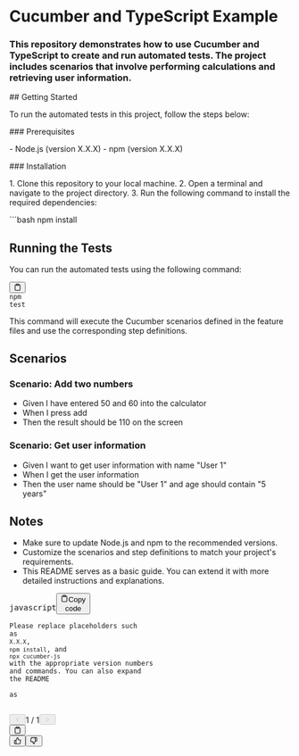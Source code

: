  
# Cucumber and TypeScript Example

### This repository demonstrates how to use Cucumber and TypeScript to create and run automated tests. The project includes scenarios that involve performing calculations and retrieving user information.

<span class="hljs-section">## Getting Started</span>

To run the automated tests in this project, follow the steps below:

<span class="hljs-section">### Prerequisites</span>

<span class="hljs-bullet">-</span> Node.js (version X.X.X)
<span class="hljs-bullet">-</span> npm (version X.X.X)

<span class="hljs-section">### Installation</span>

<span class="hljs-bullet">1.</span> Clone this repository to your local machine.
<span class="hljs-bullet">2.</span> Open a terminal and navigate to the project directory.
<span class="hljs-bullet">3.</span> Run the following command to install the required dependencies:

<span class="hljs-code">```bash
npm install
</span></code></div></div></pre><h2>Running the Tests</h2><p>You can run the automated tests using the following command:</p><pre><div class="bg-black rounded-md mb-4"><div class="flex items-center relative text-gray-200 bg-gray-800 px-4 py-2 text-xs font-sans justify-between rounded-t-md"><span></span><button class="flex ml-auto gap-2"><svg stroke="currentColor" fill="none" stroke-width="2" viewBox="0 0 24 24" stroke-linecap="round" stroke-linejoin="round" class="h-4 w-4" height="1em" width="1em" xmlns="http://www.w3.org/2000/svg"><path d="M16 4h2a2 2 0 0 1 2 2v14a2 2 0 0 1-2 2H6a2 2 0 0 1-2-2V6a2 2 0 0 1 2-2h2"></path><rect x="8" y="2" width="8" height="4" rx="1" ry="1"></rect></svg></button></div><div class="p-4 overflow-y-auto"><code class="!whitespace-pre hljs language-bash">npm test
</code></div></div></pre><p>This command will execute the Cucumber scenarios defined in the feature files and use the corresponding step definitions.</p><h2>Scenarios</h2><h3>Scenario: Add two numbers</h3><ul><li>Given I have entered 50 and 60 into the calculator</li><li>When I press add</li><li>Then the result should be 110 on the screen</li></ul><h3>Scenario: Get user information</h3><ul><li>Given I want to get user information with name "User 1"</li><li>When I get the user information</li><li>Then the user name should be "User 1" and age should contain "5 years"</li></ul><h2>Notes</h2><ul><li>Make sure to update Node.js and npm to the recommended versions.</li><li>Customize the scenarios and step definitions to match your project's requirements.</li><li>This README serves as a basic guide. You can extend it with more detailed instructions and explanations.</li></ul><pre><div class="bg-black rounded-md mb-4"><div class="flex items-center relative text-gray-200 bg-gray-800 px-4 py-2 text-xs font-sans justify-between rounded-t-md"><span>javascript</span><button class="flex ml-auto gap-2"><svg stroke="currentColor" fill="none" stroke-width="2" viewBox="0 0 24 24" stroke-linecap="round" stroke-linejoin="round" class="h-4 w-4" height="1em" width="1em" xmlns="http://www.w3.org/2000/svg"><path d="M16 4h2a2 2 0 0 1 2 2v14a2 2 0 0 1-2 2H6a2 2 0 0 1-2-2V6a2 2 0 0 1 2-2h2"></path><rect x="8" y="2" width="8" height="4" rx="1" ry="1"></rect></svg>Copy code</button></div><div class="p-4 overflow-y-auto"><code class="!whitespace-pre hljs language-javascript">
<span class="hljs-title class_">Please</span> replace placeholders such <span class="hljs-keyword">as</span> <span class="hljs-string">`X.X.X`</span>, <span class="hljs-string">`npm install`</span>, and <span class="hljs-string">`npx cucumber-js`</span> <span class="hljs-keyword">with</span> the appropriate version numbers and commands. <span class="hljs-title class_">You</span> can also expand the <span class="hljs-variable constant_">README</span> <span class="hljs-keyword"></span><span class="hljs-keyword"></span>   <span class="hljs-keyword">as</span>  
</code></div></div></pre></div></div></div><div class="flex justify-between lg:block"><div class="text-xs flex items-center justify-center gap-1 self-center pt-2 !invisible"><button disabled="" class="dark:text-white disabled:text-gray-300 dark:disabled:text-gray-400"><svg stroke="currentColor" fill="none" stroke-width="1.5" viewBox="0 0 24 24" stroke-linecap="round" stroke-linejoin="round" class="h-3 w-3" height="1em" width="1em" xmlns="http://www.w3.org/2000/svg"><polyline points="15 18 9 12 15 6"></polyline></svg></button><span class="flex-grow flex-shrink-0">1 / 1</span><button disabled="" class="dark:text-white disabled:text-gray-300 dark:disabled:text-gray-400"><svg stroke="currentColor" fill="none" stroke-width="1.5" viewBox="0 0 24 24" stroke-linecap="round" stroke-linejoin="round" class="h-3 w-3" height="1em" width="1em" xmlns="http://www.w3.org/2000/svg"><polyline points="9 18 15 12 9 6"></polyline></svg></button></div><div class="text-gray-400 flex self-end lg:self-center justify-center mt-2 gap-2 md:gap-3 lg:gap-1 lg:absolute lg:top-0 lg:translate-x-full lg:right-0 lg:mt-0 lg:pl-2 visible"><button class="flex ml-auto gap-2 rounded-md p-1 hover:bg-gray-100 hover:text-gray-700 dark:text-gray-400 dark:hover:bg-gray-700 dark:hover:text-gray-200 disabled:dark:hover:text-gray-400"><svg stroke="currentColor" fill="none" stroke-width="2" viewBox="0 0 24 24" stroke-linecap="round" stroke-linejoin="round" class="h-4 w-4" height="1em" width="1em" xmlns="http://www.w3.org/2000/svg"><path d="M16 4h2a2 2 0 0 1 2 2v14a2 2 0 0 1-2 2H6a2 2 0 0 1-2-2V6a2 2 0 0 1 2-2h2"></path><rect x="8" y="2" width="8" height="4" rx="1" ry="1"></rect></svg></button><div class="flex gap-1"><button class="p-1 rounded-md hover:bg-gray-100 hover:text-gray-700 dark:text-gray-400 dark:hover:bg-gray-700 dark:hover:text-gray-200 disabled:dark:hover:text-gray-400"><svg stroke="currentColor" fill="none" stroke-width="2" viewBox="0 0 24 24" stroke-linecap="round" stroke-linejoin="round" class="h-4 w-4" height="1em" width="1em" xmlns="http://www.w3.org/2000/svg"><path d="M14 9V5a3 3 0 0 0-3-3l-4 9v11h11.28a2 2 0 0 0 2-1.7l1.38-9a2 2 0 0 0-2-2.3zM7 22H4a2 2 0 0 1-2-2v-7a2 2 0 0 1 2-2h3"></path></svg></button><button class="p-1 rounded-md hover:bg-gray-100 hover:text-gray-700 dark:text-gray-400 dark:hover:bg-gray-700 dark:hover:text-gray-200 disabled:dark:hover:text-gray-400"><svg stroke="currentColor" fill="none" stroke-width="2" viewBox="0 0 24 24" stroke-linecap="round" stroke-linejoin="round" class="h-4 w-4" height="1em" width="1em" xmlns="http://www.w3.org/2000/svg"><path d="M10 15v4a3 3 0 0 0 3 3l4-9V2H5.72a2 2 0 0 0-2 1.7l-1.38 9a2 2 0 0 0 2 2.3zm7-13h2.67A2.31 2.31 0 0 1 22 4v7a2.31 2.31 0 0 1-2.33 2H17"></path></svg></button></div></div></div></div></div></div>
